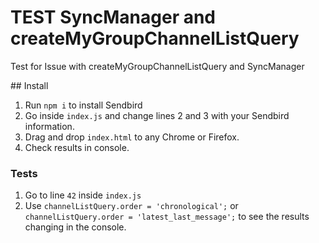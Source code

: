 # TEST SyncManager and createMyGroupChannelListQuery
Test for Issue with createMyGroupChannelListQuery and SyncManager 

## Install 
1) Run ```npm i``` to install Sendbird
2) Go inside ```index.js``` and change lines 2 and 3 with your Sendbird information.
3) Drag and drop ```index.html``` to any Chrome or Firefox.
4) Check results in console.

### Tests
1) Go to line ```42``` inside ```index.js```
2) Use ```channelListQuery.order = 'chronological';``` or ```channelListQuery.order = 'latest_last_message';``` to see the results changing in the console.


